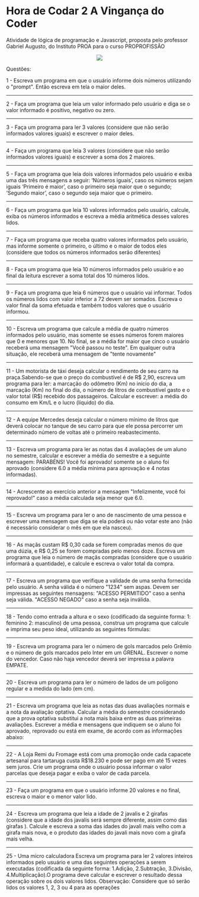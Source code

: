 # Hora de Codar 2 A Vingança do Coder
Atividade de lógica de programação e Javascript, proposta pelo professor Gabriel Augusto, do Instituto PROA para o curso PROPROFISSÃO

<div align=center>
<img src="https://miro.medium.com/max/720/1*bxEkHw1xewxOFjmGunb-Cw.webp" />
</div>

Questões:

1 - Escreva um programa em que o usuário informe dois números utilizando o "prompt". Então escreva em tela o maior deles.
<hr>
2 - Faça um programa que leia um valor informado pelo usuário e diga se o valor informado é positivo, negativo ou zero.
<hr>
3 - Faça um programa para ler 3 valores (considere que não serão informados valores iguais) e escrever o maior deles.
<hr>
4 - Faça um programa que leia 3 valores (considere que não serão informados valores iguais) e escrever a soma dos 2 maiores.
 <hr>
5 - Faça um programa que leia dois valores informados pelo usuário e exiba uma das três mensagens a seguir: ‘Números iguais’, caso os números sejam iguais ‘Primeiro é maior’, caso o primeiro seja maior que o segundo; ‘Segundo maior’, caso o segundo seja maior que o primeiro.
<hr>
6 - Faça um programa que leia 10 valores informados pelo usuário, calcule, exiba os números informados e escreva a média aritmética desses valores lidos.
<hr>
7 - Faça um programa que receba quatro valores informados pelo usuário, mas informe somente o primeiro, o último e o maior de todos eles (considere que todos os números informados serão diferentes)
<hr>
8 - Faça um programa que leia 10 números informados pelo usuário e ao final da leitura escrever a soma total dos 10 números lidos. 
<hr>
9 - Faça um programa que leia 6 números que o usuário vai informar. Todos os números lidos com valor inferior a 72 devem ser somados. Escreva o valor final da soma efetuada e também todos valores que o usuário informou.
<hr>
10 - Escreva um programa que calcule a média de quatro números informados pelo usuário, mas somente se esses números forem maiores que 0 e menores que 10. No final, se a média for maior que cinco o usuário receberá uma mensagem "Você passou no teste". Em qualquer outra situação, ele receberá uma mensagem de "tente novamente"
<hr>
11 - Um motorista de táxi deseja calcular o rendimento de seu carro na praça.Sabendo-se que o preço do combustível é de R$ 2,90, escreva um programa para ler: a marcação do odômetro (Km) no início do dia, a marcação (Km) no final do dia, o número de litros de combustível gasto e o valor total (R$) recebido dos passageiros. Calcular e escrever: a média do consumo em Km/L e o lucro (líquido) do dia. 
<hr>
12 -  A equipe Mercedes deseja calcular o número mínimo de litros que deverá colocar no tanque de seu carro para que ele possa percorrer um determinado número de voltas até o primeiro reabastecimento.
<hr>
13 - Escreva um programa para ler as notas das 4 avaliações de um aluno no semestre, calcular e escrever a média do semestre e a seguinte mensagem: PARABÉNS! Você foi aprovado! somente se o aluno foi aprovado (considere 6.0 a média mínima para aprovação e 4 notas informadas).
<hr>
14 - Acrescente ao exercício anterior a mensagem "Infelizmente, você foi reprovado!" caso a média calculada seja menor que 6.0.
<hr>
15 - Escreva um programa para ler o ano de nascimento de uma pessoa e escrever uma mensagem que diga se ela poderá ou não votar este ano (não é necessário considerar o mês em que ela nasceu).
<hr>
16 - As maçãs custam R$ 0,30 cada se forem compradas menos do que uma dúzia, e R$ 0,25 se forem compradas pelo menos doze. Escreva um programa que leia o número de maçãs compradas (considere que o usuário informará a quantidade), e calcule e escreva o valor total da compra.
<hr>
17 - Escreva um programa que verifique a validade de uma senha fornecida pelo usuário. A senha válida é o número "1234" sem aspas. Devem ser impressas as seguintes mensagens: "ACESSO PERMITIDO" caso a senha seja válida. "ACESSO NEGADO" caso a senha seja inválida.
<hr>
18 - Tendo como entrada a altura e o sexo (codificado da seguinte forma: 1: feminino 2: masculino) de uma pessoa, construa um programa que calcule e imprima seu peso ideal, utilizando as seguintes fórmulas:
<hr>
19 - Escreva um programa para ler o número de gols marcados pelo Grêmio e o número de gols marcados pelo Inter em um GRENAL. Escrever o nome do vencedor. Caso não haja vencedor deverá ser impressa a palavra EMPATE.
<hr>
20 - Escreva um programa para ler o número de lados de um polígono regular e a medida do lado (em cm).
<hr>
21 - Escreva um programa que leia as notas das duas avaliações normais e a nota da avaliação optativa. Calcular a média do semestre considerando que a prova optativa substitui a nota mais baixa entre as duas primeiras avaliações. Escrever a média e mensagens que indiquem se o aluno foi aprovado, reprovado ou está em exame, de acordo com as informações abaixo:
<hr>
22 - A Loja Remi du Fromage está com uma promoção onde cada capacete artesanal para tartaruga custa R$18.230 e pode ser pago em até 15 vezes sem juros. Crie um programa onde o usuário possa informar o valor parcelas que deseja pagar e exiba o valor de cada parcela.
<hr>
23 - Faça um programa em que o usuário informe 20 valores e no final, escreva o maior e o menor valor lido.
<hr>
24 - Escreva um programa que leia a idade de 2 javalis e 2 girafas (considere que a idade dos javalis será sempre diferente, assim como das girafas ). Calcule e escreva a soma das idades do javali mais velho com a girafa mais nova, e o produto das idades do javali mais novo com a girafa mais velha.
<hr>
25 - Uma micro calculadora 
Escreva um programa para ler 2 valores inteiros informados pelo usuário e uma das seguintes operações a serem  executadas (codificada da seguinte forma: 1.Adição, 2.Subtração, 3.Divisão, 4.Multiplicação).O programa deve calcular e escrever o resultado dessa operação sobre os dois valores lidos. Observação: Considere que só serão lidos os valores 1, 2, 3 ou 4 para as operações
